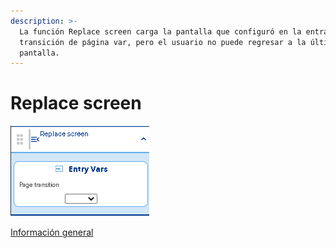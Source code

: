 ```yaml
---
description: >-
  La función Replace screen carga la pantalla que configuró en la entrada de
  transición de página var, pero el usuario no puede regresar a la última
  pantalla.
---
```


# Replace screen

![](../../../../.gitbook/assets/image%20%28361%29.png)

  
​[Información general](https://docs.apphive.io/reference/funciones/informacion-general-de-las-funciones)

